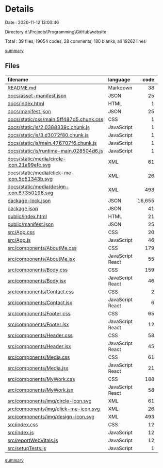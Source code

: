 # Details

Date : 2020-11-12 13:00:46

Directory d:\Projects\Programming\GitHub\website

Total : 39 files,  19054 codes, 28 comments, 180 blanks, all 19262 lines

[summary](results.md)

## Files
| filename | language | code | comment | blank | total |
| :--- | :--- | ---: | ---: | ---: | ---: |
| [README.md](/README.md) | Markdown | 38 | 0 | 33 | 71 |
| [docs/asset-manifest.json](/docs/asset-manifest.json) | JSON | 25 | 0 | 0 | 25 |
| [docs/index.html](/docs/index.html) | HTML | 1 | 0 | 0 | 1 |
| [docs/manifest.json](/docs/manifest.json) | JSON | 25 | 0 | 1 | 26 |
| [docs/static/css/main.5ff487d5.chunk.css](/docs/static/css/main.5ff487d5.chunk.css) | CSS | 1 | 1 | 0 | 2 |
| [docs/static/js/2.0388339c.chunk.js](/docs/static/js/2.0388339c.chunk.js) | JavaScript | 1 | 2 | 0 | 3 |
| [docs/static/js/3.d3072f80.chunk.js](/docs/static/js/3.d3072f80.chunk.js) | JavaScript | 1 | 1 | 0 | 2 |
| [docs/static/js/main.476707f6.chunk.js](/docs/static/js/main.476707f6.chunk.js) | JavaScript | 1 | 1 | 0 | 2 |
| [docs/static/js/runtime-main.028504d6.js](/docs/static/js/runtime-main.028504d6.js) | JavaScript | 1 | 1 | 0 | 2 |
| [docs/static/media/circle-icon.21a99efc.svg](/docs/static/media/circle-icon.21a99efc.svg) | XML | 61 | 1 | 1 | 63 |
| [docs/static/media/click-me-icon.5c51343b.svg](/docs/static/media/click-me-icon.5c51343b.svg) | XML | 26 | 1 | 1 | 28 |
| [docs/static/media/design-icon.67350196.svg](/docs/static/media/design-icon.67350196.svg) | XML | 493 | 1 | 5 | 499 |
| [package-lock.json](/package-lock.json) | JSON | 16,655 | 0 | 1 | 16,656 |
| [package.json](/package.json) | JSON | 41 | 0 | 1 | 42 |
| [public/index.html](/public/index.html) | HTML | 21 | 1 | 2 | 24 |
| [public/manifest.json](/public/manifest.json) | JSON | 25 | 0 | 1 | 26 |
| [src/App.css](/src/App.css) | CSS | 20 | 0 | 3 | 23 |
| [src/App.js](/src/App.js) | JavaScript | 46 | 1 | 7 | 54 |
| [src/components/AboutMe.css](/src/components/AboutMe.css) | CSS | 179 | 0 | 22 | 201 |
| [src/components/AboutMe.jsx](/src/components/AboutMe.jsx) | JavaScript React | 55 | 1 | 5 | 61 |
| [src/components/Body.css](/src/components/Body.css) | CSS | 159 | 0 | 17 | 176 |
| [src/components/Body.jsx](/src/components/Body.jsx) | JavaScript React | 46 | 1 | 4 | 51 |
| [src/components/Contact.css](/src/components/Contact.css) | CSS | 2 | 0 | 1 | 3 |
| [src/components/Contact.jsx](/src/components/Contact.jsx) | JavaScript React | 6 | 1 | 2 | 9 |
| [src/components/Footer.css](/src/components/Footer.css) | CSS | 65 | 0 | 10 | 75 |
| [src/components/Footer.jsx](/src/components/Footer.jsx) | JavaScript React | 12 | 1 | 3 | 16 |
| [src/components/Header.css](/src/components/Header.css) | CSS | 58 | 0 | 6 | 64 |
| [src/components/Header.jsx](/src/components/Header.jsx) | JavaScript React | 45 | 1 | 3 | 49 |
| [src/components/Media.css](/src/components/Media.css) | CSS | 61 | 0 | 7 | 68 |
| [src/components/Media.jsx](/src/components/Media.jsx) | JavaScript React | 21 | 1 | 2 | 24 |
| [src/components/MyWork.css](/src/components/MyWork.css) | CSS | 188 | 0 | 23 | 211 |
| [src/components/MyWork.jsx](/src/components/MyWork.jsx) | JavaScript React | 58 | 1 | 4 | 63 |
| [src/components/img/circle-icon.svg](/src/components/img/circle-icon.svg) | XML | 61 | 1 | 1 | 63 |
| [src/components/img/click-me-icon.svg](/src/components/img/click-me-icon.svg) | XML | 26 | 1 | 1 | 28 |
| [src/components/img/design-icon.svg](/src/components/img/design-icon.svg) | XML | 493 | 1 | 5 | 499 |
| [src/index.css](/src/index.css) | CSS | 12 | 0 | 2 | 14 |
| [src/index.js](/src/index.js) | JavaScript | 12 | 3 | 3 | 18 |
| [src/reportWebVitals.js](/src/reportWebVitals.js) | JavaScript | 12 | 0 | 2 | 14 |
| [src/setupTests.js](/src/setupTests.js) | JavaScript | 1 | 4 | 1 | 6 |

[summary](results.md)